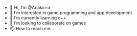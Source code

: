 - 👋 Hi, I’m @Anakin-a
- 👀 I’m interested in game programming and app development
- 🌱 I’m currently learning c++
- 💞️ I’m looking to collaborate on games
- 📫 How to reach me...

<!---
Anakin-a/Anakin-a is a ✨ special ✨ repository because its `README.md` (this file) appears on your GitHub profile.
You can click the Preview link to take a look at your changes.
--->
